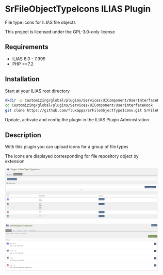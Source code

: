 # SrFileObjectTypeIcons ILIAS Plugin

File type icons for ILIAS file objects

This project is licensed under the GPL-3.0-only license

## Requirements

* ILIAS 6.0 - 7.999
* PHP >=7.2

## Installation

Start at your ILIAS root directory

```bash
mkdir -p Customizing/global/plugins/Services/UIComponent/UserInterfaceHook
cd Customizing/global/plugins/Services/UIComponent/UserInterfaceHook
git clone https://github.com/fluxapps/SrFileObjectTypeIcons.git SrFileObjectTypeIcons
```

Update, activate and config the plugin in the ILIAS Plugin Administration

## Description

With this plugin you can upload icons for a group of file types

The icons are displayed corresponding for file repository object by extension

![Config](./doc/images/config.png)

![Repository](./doc/images/repository.png)

